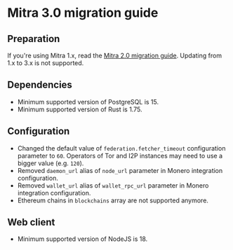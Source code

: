 # Mitra 3.0 migration guide

## Preparation

If you're using Mitra 1.x, read the [Mitra 2.0 migration guide](./mitra_2_0.md). Updating from 1.x to 3.x is not supported.

## Dependencies

- Minimum supported version of PostgreSQL is 15.
- Minimum supported version of Rust is 1.75.

## Configuration

- Changed the default value of `federation.fetcher_timeout` configuration parameter to `60`. Operators of Tor and I2P instances may need to use a bigger value (e.g. `120`).
- Removed `daemon_url` alias of `node_url` parameter in Monero integration configuration.
- Removed `wallet_url` alias of `wallet_rpc_url` parameter in Monero integration configuration.
- Ethereum chains in `blockchains` array are not supported anymore.

## Web client

- Minimum supported version of NodeJS is 18.
